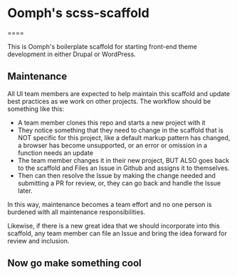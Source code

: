 # Oomph's scss-scaffold
====

This is Oomph's boilerplate scaffold for starting front-end theme development in either Drupal or WordPress. 

## Maintenance

All UI team members are expected to help maintain this scaffold and update best practices as we work on other projects. The workflow should be something like this: 

* A team member clones this repo and starts a new project with it
* They notice something that they need to change in the scaffold that is NOT specific for this project, like a default markup pattern has changed, a browser has become unsupported, or an error or omission in a function needs an update
* The team member changes it in their new project, BUT ALSO goes back to the scaffold and Files an Issue in Github and assigns it to themselves. 
* Then can then resolve the Issue by making the change needed and submitting a PR for review, or, they can go back and handle the Issue later. 

In this way, maintenance becomes a team effort and no one person is burdened with all maintenance responsibilities. 

Likewise, if there is a new great idea that we should incorporate into this scaffold, any team member can file an Issue and bring the idea forward for review and inclusion. 

## Now go make something cool